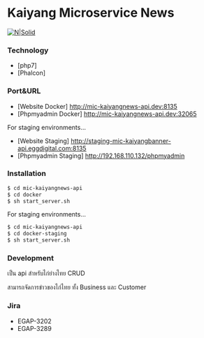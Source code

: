 # Kaiyang Microservice News

[![N|Solid](https://www.nunamts.com/cdn/phalcon-readme.jpg)](https://nodesource.com/products/nsolid)

### Technology

* [php7]
* [Phalcon]

### Port&URL

* [Website Docker] http://mic-kaiyangnews-api.dev:8135
* [Phpmyadmin Docker] http://mic-kaiyangnews-api.dev:32065

For staging environments...

* [Website Staging] http://staging-mic-kaiyangbanner-api.eggdigital.com:8135
* [Phpmyadmin Staging] http://192.168.110.132/phpmyadmin

### Installation

```sh
$ cd mic-kaiyangnews-api
$ cd docker
$ sh start_server.sh
```

For staging environments...

```sh
$ cd mic-kaiyangnews-api
$ cd docker-staging
$ sh start_server.sh
```

### Development

เป็น api สำหรับไก่ย่างไทย CRUD

สามารถจัดการข่าวของไก่ไทย ทั้ง Business และ Customer

### Jira
- EGAP-3202
- EGAP-3289


